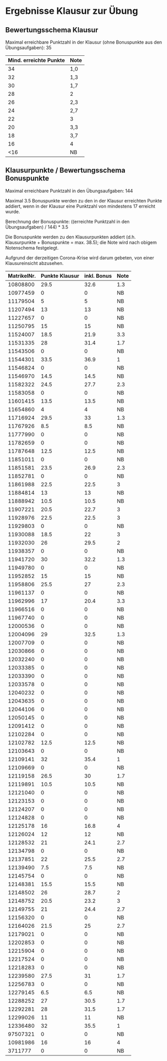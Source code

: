 # Ergebnisse Klausur zur Übung
## Bewertungsschema Klausur

Maximal erreichbare Punktzahl in der Klausur (ohne Bonuspunkte aus den
Übungsaufgaben): 35


| Mind. erreichte Punkte | Note |
|---|---|
| 34 | 1,0 |
| 32 | 1,3 |
| 30 | 1,7 |
| 28 | 2 |
| 26 | 2,3 |
| 24 | 2,7 |
| 22 | 3 |
| 20 | 3,3 |
| 18 | 3,7 |
| 16 | 4 |
| <16 | NB |

## Klausurpunkte / Bewertungsschema Bonuspunkte

Maximal erreichbare Punktzahl in den Übungsaufgaben: 144

Maximal 3.5 Bonuspunkte werden zu den in der Klausur erreichten Punkte
addiert, wenn in der Klausur eine Punktzahl von mindestens 17 erreicht
wurde.

Berechnung der Bonuspunkte: ((erreichte Punktzahl in den Übungsaufgaben) / 144) * 3.5

Die Bonuspunkte werden zu den Klausurpunkten addiert
(d.h. Klausurpunkte + Bonuspunkte = max. 38.5); die Note wird nach
obigem Notenschema festgelegt.

Aufgrund der derzeitigen Corona-Krise wird darum gebeten, von einer
Klausureinsicht abzusehen.


| MatrikelNr. | Punkte Klausur | inkl. Bonus | Note |
|---|---|---|---|
| 10808800 | 29.5 | 32.6 | 1.3 |
| 10977459 | 0 | 0 | NB |
| 11179504 | 5 | 5 | NB |
| 11207494 | 13 | 13 | NB |
| 11227657 | 0 | 0 | NB |
| 11250795 | 15 | 15 | NB |
| 11524007 | 18.5 | 21.9 | 3.3 |
| 11531335 | 28 | 31.4 | 1.7 |
| 11543506 | 0 | 0 | NB |
| 11544301 | 33.5 | 36.9 | 1 |
| 11546824 | 0 | 0 | NB |
| 11546970 | 14.5 | 14.5 | NB |
| 11582322 | 24.5 | 27.7 | 2.3 |
| 11583058 | 0 | 0 | NB |
| 11601415 | 13.5 | 13.5 | NB |
| 11654860 | 4 | 4 | NB |
| 11716924 | 29.5 | 33 | 1.3 |
| 11767926 | 8.5 | 8.5 | NB |
| 11777990 | 0 | 0 | NB |
| 11782659 | 0 | 0 | NB |
| 11787648 | 12.5 | 12.5 | NB |
| 11851011 | 0 | 0 | NB |
| 11851581 | 23.5 | 26.9 | 2.3 |
| 11852781 | 0 | 0 | NB |
| 11861988 | 22.5 | 22.5 | 3 |
| 11884814 | 13 | 13 | NB |
| 11888942 | 10.5 | 10.5 | NB |
| 11907221 | 20.5 | 22.7 | 3 |
| 11928976 | 22.5 | 22.5 | 3 |
| 11929803 | 0 | 0 | NB |
| 11930088 | 18.5 | 22 | 3 |
| 11932030 | 26 | 29.5 | 2 |
| 11938357 | 0 | 0 | NB |
| 11941720 | 30 | 32.2 | 1.3 |
| 11949780 | 0 | 0 | NB |
| 11952852 | 15 | 15 | NB |
| 11958806 | 25.5 | 27 | 2.3 |
| 11961137 | 0 | 0 | NB |
| 11962996 | 17 | 20.4 | 3.3 |
| 11966516 | 0 | 0 | NB |
| 11967740 | 0 | 0 | NB |
| 12000536 | 0 | 0 | NB |
| 12004096 | 29 | 32.5 | 1.3 |
| 12007709 | 0 | 0 | NB |
| 12030866 | 0 | 0 | NB |
| 12032240 | 0 | 0 | NB |
| 12033385 | 0 | 0 | NB |
| 12033390 | 0 | 0 | NB |
| 12033578 | 0 | 0 | NB |
| 12040232 | 0 | 0 | NB |
| 12043635 | 0 | 0 | NB |
| 12044106 | 0 | 0 | NB |
| 12050145 | 0 | 0 | NB |
| 12091412 | 0 | 0 | NB |
| 12102284 | 0 | 0 | NB |
| 12102782 | 12.5 | 12.5 | NB |
| 12103643 | 0 | 0 | NB |
| 12109141 | 32 | 35.4 | 1 |
| 12109669 | 0 | 0 | NB |
| 12119158 | 26.5 | 30 | 1.7 |
| 12119891 | 10.5 | 10.5 | NB |
| 12121040 | 0 | 0 | NB |
| 12123153 | 0 | 0 | NB |
| 12124207 | 0 | 0 | NB |
| 12124828 | 0 | 0 | NB |
| 12125178 | 16 | 16.8 | 4 |
| 12126024 | 12 | 12 | NB |
| 12128532 | 21 | 24.1 | 2.7 |
| 12134798 | 0 | 0 | NB |
| 12137851 | 22 | 25.5 | 2.7 |
| 12139490 | 7.5 | 7.5 | NB |
| 12145754 | 0 | 0 | NB |
| 12148381 | 15.5 | 15.5 | NB |
| 12148502 | 26 | 28.7 | 2 |
| 12148752 | 20.5 | 23.2 | 3 |
| 12149755 | 21 | 24.4 | 2.7 |
| 12156320 | 0 | 0 | NB |
| 12164026 | 21.5 | 25 | 2.7 |
| 12179021 | 0 | 0 | NB |
| 12202853 | 0 | 0 | NB |
| 12215904 | 0 | 0 | NB |
| 12217524 | 0 | 0 | NB |
| 12218283 | 0 | 0 | NB |
| 12239580 | 27.5 | 31 | 1.7 |
| 12256783 | 0 | 0 | NB |
| 12279145 | 6.5 | 6.5 | NB |
| 12288252 | 27 | 30.5 | 1.7 |
| 12292281 | 28 | 31.5 | 1.7 |
| 12299026 | 11 | 11 | NB |
| 12336480 | 32 | 35.5 | 1 |
| 97507321 | 0 | 0 | NB |
| 10981986 | 16 | 16 | 4 |
| 3711777 | 0 | 0 | NB |

